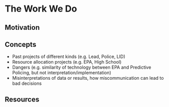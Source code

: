 # The Work We Do

## Motivation

## Concepts
- Past projects of different kinds (e.g. Lead, Police, LID)
- Resource allocation projects (e.g. EPA, High School)
- Dangers (e.g. similarity of technology between EPA and Predictive Policing, but not interpretation/implementation)
- Misinterpretations of data or results, how miscommunication can lead to bad decisions

## Resources

